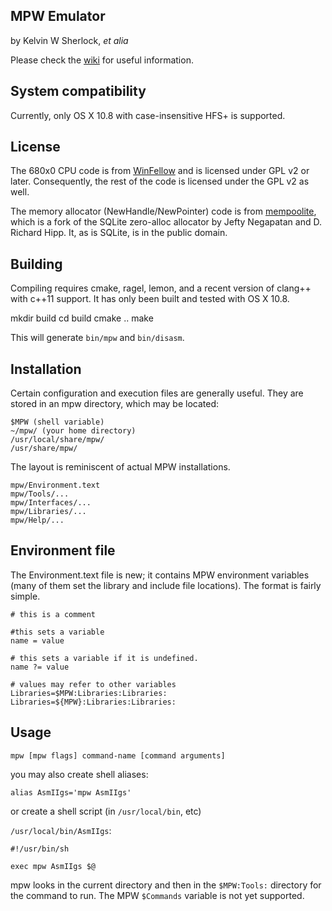 MPW Emulator
------------

by Kelvin W Sherlock, _et alia_

Please check the [wiki](https://github.com/ksherlock/mpw/wiki/_pages) for useful information.

## System compatibility

Currently, only OS X 10.8 with case-insensitive HFS+ is supported.

## License

The 680x0 CPU code is from [WinFellow](http://fellow.sourceforge.net) and is 
licensed under GPL v2 or later.  Consequently, the rest of the code is licensed 
under the GPL v2 as well.

The memory allocator (NewHandle/NewPointer) code is from [mempoolite](https://github.com/jeftyneg/mempoolite), 
which is a fork of the SQLite zero-alloc allocator by Jefty Negapatan and D. Richard Hipp.  It, as is SQLite, 
is in the public domain.

## Building

Compiling requires cmake, ragel, lemon, and a recent version of clang++ with 
c++11 support.  It has only been built and tested with OS X 10.8.

mkdir build
cd build
cmake ..
make

This will generate `bin/mpw` and `bin/disasm`.

## Installation

Certain configuration and execution files are generally useful.  They are
stored in an mpw directory, which may be located:

    $MPW (shell variable)
    ~/mpw/ (your home directory)
    /usr/local/share/mpw/
    /usr/share/mpw/

The layout is reminiscent of actual MPW installations.

    mpw/Environment.text
    mpw/Tools/...
    mpw/Interfaces/...
    mpw/Libraries/...
    mpw/Help/...

## Environment file

The Environment.text file is new; it contains MPW environment variables (many
of them set the library and include file locations).  The format is fairly 
simple.

    # this is a comment
    
    #this sets a variable
    name = value
    
    # this sets a variable if it is undefined.
    name ?= value
    
    # values may refer to other variables
    Libraries=$MPW:Libraries:Libraries:
    Libraries=${MPW}:Libraries:Libraries:
    



## Usage

`mpw [mpw flags] command-name [command arguments]`

you may also create shell aliases:

`alias AsmIIgs='mpw AsmIIgs'`

or create a shell script (in `/usr/local/bin`, etc)

`/usr/local/bin/AsmIIgs`:

    #!/usr/bin/sh
    
    exec mpw AsmIIgs $@


mpw looks in the current directory and then in the `$MPW:Tools:` directory
for the command to run.  The MPW `$Commands` variable is not yet supported.

